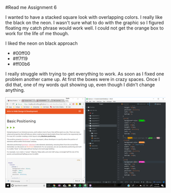 #Read me Assignment 6

I wanted to have a stacked square look with overlapping colors. I really like the black on the neon. I wasn't sure what to do with the graphic so I figured floating my catch phrase would work well. I could not get the orange box to work for the life of me though.

I liked the neon on black approach

- #00ff00
- #ff7f19
- #ff00b6

I really struggle with trying to get everything to work. As soon as I fixed one problem another came up. At first the boxes were in crazy spaces. Once I did that, one of my words quit showing up, even though I didn't change anything.

![image of progress](./images/screenshot.png)
